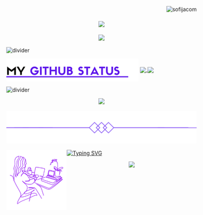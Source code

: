 
<p align="right"> <img src="https://komarev.com/ghpvc/?username=sofijacom&label=Profile%20views&color=blueviolet&size=24&style=flat" alt="sofijacom" /> </p>

<h3 align="center">
  <img src="https://readme-typing-svg.herokuapp.com/?font=Righteous&color=7D3ACC&size=35&center=true&vCenter=true&width=1600&height=70&duration=4000&lines=Hello+There!+I'm+Sofiya+" />
</h3>


<p align="center">
  
  <img src="https://github.com/sofijacom/sofijacom/assets/107557749/c4abfbc2-02d4-4a79-a75f-24e948bf83ee" />
  
</p>

![divider](https://github.com/sofijacom/sofijacom/assets/107557749/7440f266-bfb2-4f41-b219-bcda799be1e9)
   
<img align="center" src="./assets/git.png?raw=true"/>

<a href="https://git.io/streak-stats">
  <img height=165 align="center" src="https://github-readme-stats.vercel.app/api?username=sofijacom&theme=jolly&count_private=true&show_icons=true" />
</a>
<a href="https://github.com/anuraghazra/github-readme-stats">
  <img height=165 align="center" src="https://github-readme-stats.vercel.app/api/top-langs/?username=sofijacom&layout=compact&theme=jolly&langs_count=6&hide=html)](https://github.com/anuraghazra/github-readme-stats"&card_width=200 />
</a>

![divider](https://github.com/sofijacom/sofijacom/assets/107557749/8906b032-df97-414e-a422-12cd76bfd111) 

<p align="center">  
  <img height=165 src="http://github-profile-summary-cards.vercel.app/api/cards/profile-details?username=sofijacom&theme=jolly&langs_count" />
</p>

<p align="center"><img src="https://github.com/sofijacom/sofijacom/blob/main/icons_line/undefined%20-%20Imgur.png" width=600px></p>

<img align='left' src="https://github.com/sofijacom/sofijacom/blob/main/readme.png" width="160">

<p align="center"> 
  
  [![Typing SVG](https://readme-typing-svg.herokuapp.com?font=Roboto+Slab&color=%237E3ACE&size=30&center=true&vCenter=true&width=450&lines=Thank+you+for+visiting+!+❤+❤+❤)](https://git.io/typing-svg)
  
</p> 

<p align="center"> 
   <img height=165 src="https://streak-stats.demolab.com/?user=sofijacom&theme=jolly&langs_count)](https://git.io/streak-stat"&card_width=200 />
</p>


<!--
**sofijacom/sofijacom** is a ✨ _special_ ✨ repository because its `README.md` (this file) appears on your GitHub profile.

Here are some ideas to get you started:

- 🔭 I’m currently working on ...
- 🌱 I’m currently learning ...
- 👯 I’m looking to collaborate on ...
- 🤔 I’m looking for help with ...
- 💬 Ask me about ...
- 📫 How to reach me: ...
- 😄 Pronouns: ...
- ⚡ Fun fact: ...
- ✨ https://git.io/typing-svg ...

- <a href="https://github.com/anuraghazra/github-readme-stats">
  <img height=165 align="center" src="https://github-readme-stats.vercel.app/api?username=sofijacom&theme=jolly&count_private=true&show_icons=true" />
</a> ...

- [![](https://github-readme-stats.vercel.app/api/top-langs/?username=sofijacom&layout=compact&count_private=true&show_icons=true&theme=jolly&hide_border=true)](https://github.com/pojokcodeid) ...

- [![](https://github-readme-stats.vercel.app/api/top-langs/?username=pojokcodeid&layout=compact&count_private=true&show_icons=true&theme=transparent&hide_border=true)](https://github.com/pojokcodeid) ...

<p align="center"> 
   <img height=165 src="https://streak-stats.demolab.com/?user=sofijacom&theme=jolly&langs_count)](https://git.io/streak-stat"&card_width=200 />
</p>

-->
